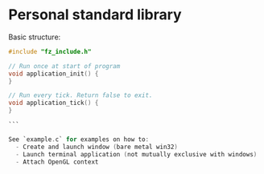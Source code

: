
# Personal standard library

Basic structure:

````c
#include "fz_include.h"

// Run once at start of program
void application_init() {
}

// Run every tick. Return false to exit.
void application_tick() {
}

```

See `example.c` for examples on how to:
  - Create and launch window (bare metal win32)
  - Launch terminal application (not mutually exclusive with windows)
  - Attach OpenGL context